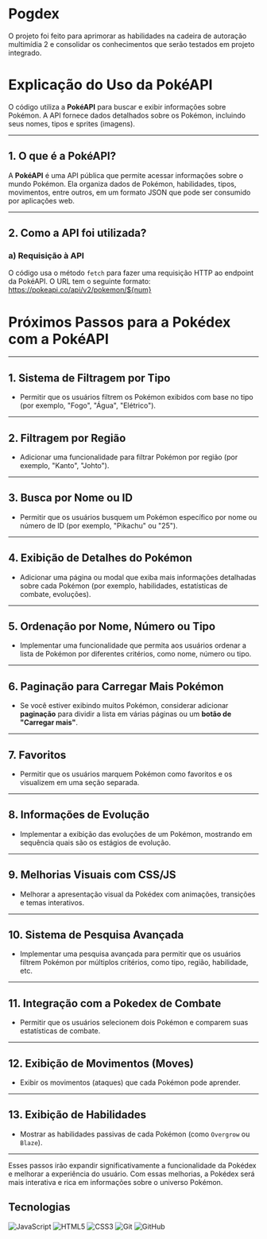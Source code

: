
# Pogdex

O projeto foi feito para aprimorar as habilidades na cadeira de autoração multimídia 2 e consolidar os conhecimentos que serão testados em projeto integrado.



# Explicação do Uso da PokéAPI

O código utiliza a **PokéAPI** para buscar e exibir informações sobre Pokémon. A API fornece dados detalhados sobre os Pokémon, incluindo seus nomes, tipos e sprites (imagens).

---

## 1. O que é a PokéAPI?

A **PokéAPI** é uma API pública que permite acessar informações sobre o mundo Pokémon. Ela organiza dados de Pokémon, habilidades, tipos, movimentos, entre outros, em um formato JSON que pode ser consumido por aplicações web.

---

## 2. Como a API foi utilizada?

### a) Requisição à API

O código usa o método `fetch` para fazer uma requisição HTTP ao endpoint da PokéAPI. O URL tem o seguinte formato:
https://pokeapi.co/api/v2/pokemon/${num}

# Próximos Passos para a Pokédex com a PokéAPI

---

## 1. **Sistema de Filtragem por Tipo**
   - Permitir que os usuários filtrem os Pokémon exibidos com base no tipo (por exemplo, "Fogo", "Água", "Elétrico").

---

## 2. **Filtragem por Região**
   - Adicionar uma funcionalidade para filtrar Pokémon por região (por exemplo, "Kanto", "Johto").

---

## 3. **Busca por Nome ou ID**
   - Permitir que os usuários busquem um Pokémon específico por nome ou número de ID (por exemplo, "Pikachu" ou "25").

---

## 4. **Exibição de Detalhes do Pokémon**
   - Adicionar uma página ou modal que exiba mais informações detalhadas sobre cada Pokémon (por exemplo, habilidades, estatísticas de combate, evoluções).

---

## 5. **Ordenação por Nome, Número ou Tipo**
   - Implementar uma funcionalidade que permita aos usuários ordenar a lista de Pokémon por diferentes critérios, como nome, número ou tipo.

---

## 6. **Paginação para Carregar Mais Pokémon**
   - Se você estiver exibindo muitos Pokémon, considerar adicionar **paginação** para dividir a lista em várias páginas ou um **botão de "Carregar mais"**.

---

## 7. **Favoritos**
   - Permitir que os usuários marquem Pokémon como favoritos e os visualizem em uma seção separada.

---

## 8. **Informações de Evolução**
   - Implementar a exibição das evoluções de um Pokémon, mostrando em sequência quais são os estágios de evolução.

---

## 9. **Melhorias Visuais com CSS/JS**
   - Melhorar a apresentação visual da Pokédex com animações, transições e temas interativos.

---

## 10. **Sistema de Pesquisa Avançada**
   - Implementar uma pesquisa avançada para permitir que os usuários filtrem Pokémon por múltiplos critérios, como tipo, região, habilidade, etc.

---

## 11. **Integração com a Pokedex de Combate**
   - Permitir que os usuários selecionem dois Pokémon e comparem suas estatísticas de combate.

---

## 12. **Exibição de Movimentos (Moves)**
   - Exibir os movimentos (ataques) que cada Pokémon pode aprender.

---

## 13. **Exibição de Habilidades**
   - Mostrar as habilidades passivas de cada Pokémon (como `Overgrow` ou `Blaze`).

---

Esses passos irão expandir significativamente a funcionalidade da Pokédex e melhorar a experiência do usuário. Com essas melhorias, a Pokédex será mais interativa e rica em informações sobre o universo Pokémon.

## Tecnologias

![JavaScript](https://img.shields.io/badge/javascript-%23323330.svg?style=for-the-badge&logo=javascript&logoColor=%23F7DF1E)
![HTML5](https://img.shields.io/badge/html5-%23E34F26.svg?style=for-the-badge&logo=html5&logoColor=white)
![CSS3](https://img.shields.io/badge/css3-%231572B6.svg?style=for-the-badge&logo=css3&logoColor=white)
![Git](https://img.shields.io/badge/git-%23F05033.svg?style=for-the-badge&logo=git&logoColor=white)
![GitHub](https://img.shields.io/badge/github-%23121011.svg?style=for-the-badge&logo=github&logoColor=white)
